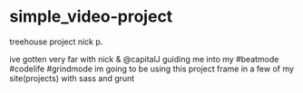 # simple_video-project
treehouse project nick p.

ive gotten very far with nick & @capitalJ guiding me into my #beatmode #codelife #grindmode
im going to be using this project frame in a few of my site(projects) with sass and grunt
